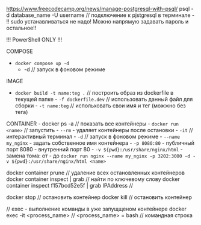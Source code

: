 https://www.freecodecamp.org/news/manage-postgresql-with-psql/
psql -d database_name -U username // подключение к pjstgresql  в терминале - !! sudo устанавливаться не надо!
Можно напрямую задавать пароль и остальное!!


!!! PowerShell ONLY !!!

COMPOSE
- `docker compose up -d`
  - -d // запуск в фоновом режиме

IMAGE
- `docker build -t name:teg .` // построить образ из dockerfile в текущей папке
      - `-f dockerfile.dev` // использовать данный файл для сборки
      - `-t name:teg` // испольховать свои имя и тег (можжно без тега)

CONTAINER
    - docker ps -a // показать все контейнеры
    - `docker run <name>` // запустить
      - `--rm` - удаляет контейнеры после остановки
      - `-it` // интерактивный терминал
      - `-d` // запуск в фоновом режиме
      - `--name my_nginx` - задать собственное имя контейнера
      - `-p 8080:80` - публичный порт 8080 - внутренний порт 80
      - `-v ${pwd}:/usr/share/nginx/html` - замена тома: от - до 
`docker run nginx --name my_nginx -p 3202:3000 -d -v ${pwd}:/usr/share/nginx/html <name>`



docker container prune // удаление всех остановленных контейнеров
docker container inspect <container IP> | grab <key word> // найти по ключевому слову
docker container inspect f157bcd52e5f | grab IPAddress // 

docker stop <container IP> // остановить контейнер
docker kill <container IP> // остановить контейнер

// exec - выполнение команды в уже запущщеном контейнере
docker exec -it <container IP> <process_name> // 
    <process_name> = bash // командная строка